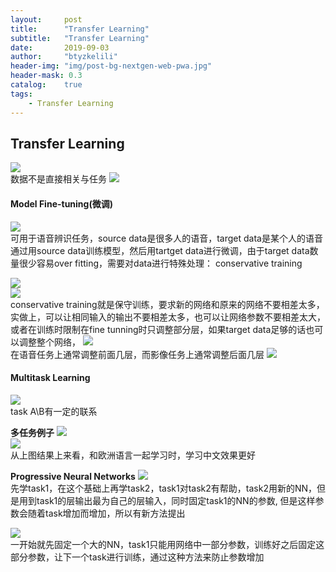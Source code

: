 ```yaml
---
layout:     post
title:      "Transfer Learning"
subtitle:   "Transfer Learning"
date:       2019-09-03
author:     "btyzkelili"
header-img: "img/post-bg-nextgen-web-pwa.jpg"
header-mask: 0.3
catalog:    true
tags:
    - Transfer Learning
---  
```

## Transfer Learning
![](/img/lhy_ml/trans-1.jpg)  
数据不是直接相关与任务
![](/img/lhy_ml/trans-2.jpg)  

#### Model Fine-tuning(微调)
![](/img/lhy_ml/trans-3.jpg)  
可用于语音辨识任务，source data是很多人的语音，target data是某个人的语音    
通过用source data训练模型，然后用tartget data进行微调，由于target data数量很少容易over fitting，需要对data进行特殊处理：
conservative training

![](/img/lhy_ml/trans-4.jpg)  
![](/img/lhy_ml/trans-5.jpg)  
conservative training就是保守训练，要求新的网络和原来的网络不要相差太多，实做上，可以让相同输入的输出不要相差太多，也可以让网络参数不要相差太大，或者在训练时限制在fine tunning时只调整部分层，如果target data足够的话也可以调整整个网络，
![](/img/lhy_ml/trans-6.jpg)  
在语音任务上通常调整前面几层，而影像任务上通常调整后面几层
![](/img/lhy_ml/trans-7.jpg)  

#### Multitask Learning
![](/img/lhy_ml/trans-8.jpg)  
task A\B有一定的联系

**多任务例子**
![](/img/lhy_ml/trans-9.jpg)  
![](/img/lhy_ml/trans-10.jpg)  
从上图结果上来看，和欧洲语言一起学习时，学习中文效果更好

**Progressive Neural Networks**
![](/img/lhy_ml/trans-11.jpg)  
先学task1，在这个基础上再学task2，task1对task2有帮助，task2用新的NN，但是用到task1的层输出最为自己的层输入，同时固定task1的NN的参数,
但是这样参数会随着task增加而增加，所以有新方法提出

![](/img/lhy_ml/trans-12.jpg)  
一开始就先固定一个大的NN，task1只能用网络中一部分参数，训练好之后固定这部分参数，让下一个task进行训练，通过这种方法来防止参数增加




